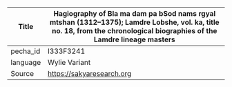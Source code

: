 |Title | Hagiography of Bla ma dam pa bSod nams rgyal mtshan (1312–1375); Lamdre Lobshe, vol. ka, title no. 18, from the chronological biographies of the Lamdre lineage masters 
| --- | --- 
|pecha_id | I333F3241
|language | Wylie Variant
|Source | https://sakyaresearch.org